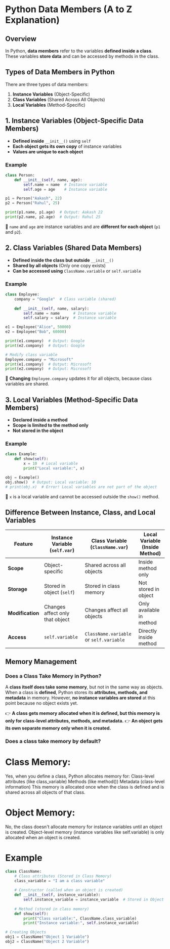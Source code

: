 # Python Data Members (A to Z Explanation)

## Overview
In Python, **data members** refer to the variables **defined inside a class**. These variables **store data** and can be accessed by methods in the class.

## Types of Data Members in Python
There are three types of data members:
1. **Instance Variables** (Object-Specific)
2. **Class Variables** (Shared Across All Objects)
3. **Local Variables** (Method-Specific)

## 1. Instance Variables (Object-Specific Data Members)
* **Defined inside** `__init__()` using `self`
* **Each object gets its own copy** of instance variables
* **Values are unique to each object**

### Example
```python
class Person:
    def __init__(self, name, age):
        self.name = name  # Instance variable
        self.age = age    # Instance variable

p1 = Person("Aakash", 22)
p2 = Person("Rahul", 25)

print(p1.name, p1.age)  # Output: Aakash 22
print(p2.name, p2.age)  # Output: Rahul 25
```
🔹 `name` and `age` are instance variables and are **different for each object** (`p1` and `p2`).

## 2. Class Variables (Shared Data Members)
* **Defined inside the class but outside** `__init__()`
* **Shared by all objects** (Only one copy exists)
* **Can be accessed using** `ClassName.variable` or `self.variable`

### Example
```python
class Employee:
    company = "Google"  # Class variable (shared)
    
    def __init__(self, name, salary):
        self.name = name      # Instance variable
        self.salary = salary  # Instance variable

e1 = Employee("Alice", 50000)
e2 = Employee("Bob", 60000)

print(e1.company)  # Output: Google
print(e2.company)  # Output: Google

# Modify class variable
Employee.company = "Microsoft"
print(e1.company)  # Output: Microsoft
print(e2.company)  # Output: Microsoft
```
🔹 **Changing** `Employee.company` updates it for all objects, because class variables are shared.

## 3. Local Variables (Method-Specific Data Members)
* **Declared inside a method**
* **Scope is limited to the method only**
* **Not stored in the object**

### Example
```python
class Example:
    def show(self):
        x = 10  # Local variable
        print("Local variable:", x)

obj = Example()
obj.show()  # Output: Local variable: 10
# print(obj.x)  # Error! Local variables are not part of the object
```
🔹 `x` is a local variable and cannot be accessed outside the `show()` method.

## Difference Between Instance, Class, and Local Variables

| Feature | Instance Variable (`self.var`) | Class Variable (`ClassName.var`) | Local Variable (Inside Method) |
|---------|-------------------------------|----------------------------------|-------------------------------|
| **Scope** | Object-specific | Shared across all objects | Inside method only |
| **Storage** | Stored in object (`self`) | Stored in class memory | Not stored in object |
| **Modification** | Changes affect only that object | Changes affect all objects | Only available in method |
| **Access** | `self.variable` | `ClassName.variable` or `self.variable` | Directly inside method |

## Memory Management

### Does a Class Take Memory in Python?
A **class itself does take some memory**, but not in the same way as objects. When a class is **defined**, Python stores its **attributes, methods, and metadata** in memory. However, **no instance variables are stored** at this point because no object exists yet.

👉 **A class gets memory allocated when it is defined, but this memory is only for class-level attributes, methods, and metadata.**
👉 **An object gets its own separate memory only when it is created.**


### Does a class take memory by default?

# Class Memory:
Yes, when you define a class, Python allocates memory for:
Class-level attributes (like class_variable)
Methods (like method())
Metadata (class-level information)
This memory is allocated once when the class is defined and is shared across all objects of that class.

# Object Memory:
No, the class doesn't allocate memory for instance variables until an object is created.
Object-level memory (instance variables like self.variable) is only allocated when an object is created.

# Example
```python
class ClassName:
    # Class attributes (Stored in Class Memory)
    class_variable = "I am a class variable"
    
    # Constructor (called when an object is created)
    def __init__(self, instance_variable):
        self.instance_variable = instance_variable  # Stored in Object Memory
        
    # Method (stored in class memory)
    def show(self):
        print("Class variable:", ClassName.class_variable)
        print("Instance variable:", self.instance_variable)

# Creating Objects
obj1 = ClassName("Object 1 Variable")
obj2 = ClassName("Object 2 Variable")
```

